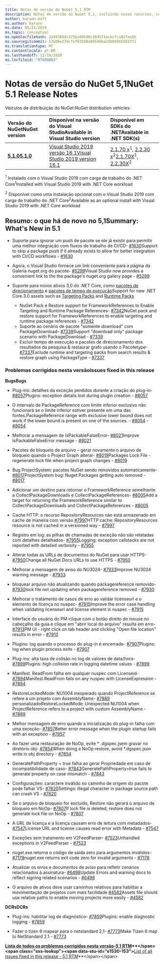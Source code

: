 ```yaml
---
title: Notas de versão do NuGet 5,1 RTM
description: Notas de versão do NuGet 5,1, incluindo novos recursos, correções de bugs e DCRs.
author: karann-msft
ms.author: karann
ms.date: 05/21/2019
ms.topic: conceptual
ms.openlocfilehash: 2a94360dc375ba90b90c1045f4acbcfca81fea5b
ms.sourcegitcommit: 53b06e27bcfef03500a69548ba2db069b55837f1
ms.translationtype: MT
ms.contentlocale: pt-BR
ms.lasthandoff: 12/19/2020
ms.locfileid: "97699863"
---
```

# <a name="nuget-51-release-notes"></a><span data-ttu-id="e1530-103">Notas de versão do NuGet 5,1</span><span class="sxs-lookup"><span data-stu-id="e1530-103">NuGet 5.1 Release Notes</span></span>

<span data-ttu-id="e1530-104">Veículos de distribuição do NuGet:</span><span class="sxs-lookup"><span data-stu-id="e1530-104">NuGet distribution vehicles:</span></span>

| <span data-ttu-id="e1530-105">Versão do NuGet</span><span class="sxs-lookup"><span data-stu-id="e1530-105">NuGet version</span></span> | <span data-ttu-id="e1530-106">Disponível na versão do Visual Studio</span><span class="sxs-lookup"><span data-stu-id="e1530-106">Available in Visual Studio version</span></span>| <span data-ttu-id="e1530-107">Disponível em SDKs do .NET</span><span class="sxs-lookup"><span data-stu-id="e1530-107">Available in .NET SDK(s)</span></span>|
|:---|:---|:---|
| [<span data-ttu-id="e1530-108">**5.1.0**</span><span class="sxs-lookup"><span data-stu-id="e1530-108">**5.1.0**</span></span>](https://nuget.org/downloads) | [<span data-ttu-id="e1530-109">Visual Studio 2019 versão 16,1</span><span class="sxs-lookup"><span data-stu-id="e1530-109">Visual Studio 2019 version 16.1</span></span>](https://visualstudio.microsoft.com/downloads/) | <span data-ttu-id="e1530-110">[2.1.70 x](https://dotnet.microsoft.com/download/dotnet-core/2.1)<sup>1</sup>, [2.2.30 x](https://dotnet.microsoft.com/download/dotnet-core/2.2)<sup>2</sup></span><span class="sxs-lookup"><span data-stu-id="e1530-110">[2.1.70X](https://dotnet.microsoft.com/download/dotnet-core/2.1)<sup>1</sup>, [2.2.30X](https://dotnet.microsoft.com/download/dotnet-core/2.2)<sup>2</sup></span></span> |

<span data-ttu-id="e1530-111"><sup>1</sup> Instalado com o Visual Studio 2019 com carga de trabalho do .NET Core</span><span class="sxs-lookup"><span data-stu-id="e1530-111"><sup>1</sup>Installed with Visual Studio 2019 with .NET Core workload</span></span> 

<span data-ttu-id="e1530-112"><sup>2</sup> Disponível como uma instalação opcional com o Visual Studio 2019 com carga de trabalho do .NET Core</span><span class="sxs-lookup"><span data-stu-id="e1530-112"><sup>2</sup>Available as an optional install with Visual Studio 2019 with .NET Core workload</span></span>

## <a name="summary-whats-new-in-51"></a><span data-ttu-id="e1530-113">Resumo: o que há de novo no 5,1</span><span class="sxs-lookup"><span data-stu-id="e1530-113">Summary: What's New in 5.1</span></span>

* <span data-ttu-id="e1530-114">Suporte para ignorar um push de pacote se ele já existir para permitir uma melhor integração com fluxos de trabalho de CI/CD- [#1630](https://github.com/NuGet/Home/issues/1630#issuecomment-483461100)</span><span class="sxs-lookup"><span data-stu-id="e1530-114">Support to skip a package push if it already exists to allow for better integration with CI/CD workflows - [#1630](https://github.com/NuGet/Home/issues/1630#issuecomment-483461100)</span></span>

* <span data-ttu-id="e1530-115">Agora, o Visual Studio fornece um link conveniente para a página da Galeria nuget.org do pacote- [#5299](https://github.com/NuGet/Home/issues/5299#issuecomment-494458510)</span><span class="sxs-lookup"><span data-stu-id="e1530-115">Visual Studio now provides a convenient link to the the package's nuget.org gallery page - [#5299](https://github.com/NuGet/Home/issues/5299#issuecomment-494458510)</span></span>

* <span data-ttu-id="e1530-116">Suporte para novos ativos 3,0 do .NET Core, como [pacotes de direcionamento](https://github.com/dotnet/cli/issues/10006) e [pacotes de tempo de execução](https://github.com/dotnet/cli/issues/10007)</span><span class="sxs-lookup"><span data-stu-id="e1530-116">Support for new .NET Core 3.0 assets such as [Targeting Packs](https://github.com/dotnet/cli/issues/10006) and [Runtime Packs](https://github.com/dotnet/cli/issues/10007)</span></span>
  * <span data-ttu-id="e1530-117">NuGet Pack e Restore support for FrameworkReferences to Enable Targeting and Runtime Package References- [#7342](https://github.com/NuGet/Home/issues/7342)</span><span class="sxs-lookup"><span data-stu-id="e1530-117">NuGet pack and restore support for FrameworkReferences to enable targeting and runtime package references - [#7342](https://github.com/NuGet/Home/issues/7342)</span></span>
  * <span data-ttu-id="e1530-118">Suporte ao cenário de pacote "somente download" com PackageDownload- [#7339](https://github.com/NuGet/Home/issues/7339)</span><span class="sxs-lookup"><span data-stu-id="e1530-118">Support "download only" package scenario with PackageDownload - [#7339](https://github.com/NuGet/Home/issues/7339)</span></span>
  * <span data-ttu-id="e1530-119">Excluir tempo de execução e pacotes de direcionamento dos resultados da pesquisa & restaurar grafo usando o Pacotetype- [#7337](https://github.com/NuGet/Home/issues/7337)</span><span class="sxs-lookup"><span data-stu-id="e1530-119">Exclude runtime and targeting packs from search results & restore graph using PackageType - [#7337](https://github.com/NuGet/Home/issues/7337)</span></span>

### <a name="issues-fixed-in-this-release"></a><span data-ttu-id="e1530-120">Problemas corrigidos nesta versão</span><span class="sxs-lookup"><span data-stu-id="e1530-120">Issues fixed in this release</span></span>

<span data-ttu-id="e1530-121">**Bugs**</span><span class="sxs-lookup"><span data-stu-id="e1530-121">**Bugs**</span></span>

* <span data-ttu-id="e1530-122">Plug-ins: detalhes da exceção perdidos durante a criação do plug-in- [#8057](https://github.com/NuGet/Home/issues/8057)</span><span class="sxs-lookup"><span data-stu-id="e1530-122">Plugins:  exception details lost during plugin creation - [#8057](https://github.com/NuGet/Home/issues/8057)</span></span>

* <span data-ttu-id="e1530-123">O intervalo de PackageReference com limite inferior exclusivo não funcionará se o limite inferior estiver presente em uma das fontes.</span><span class="sxs-lookup"><span data-stu-id="e1530-123">PackageReference range with exclusive lower bound does not work if the lower bound is present on one of the sources.</span></span><span data-ttu-id="e1530-124"> - [#8054](https://github.com/NuGet/Home/issues/8054)</span><span class="sxs-lookup"><span data-stu-id="e1530-124"> - [#8054](https://github.com/NuGet/Home/issues/8054)</span></span>

* <span data-ttu-id="e1530-125">Melhorar a mensagem de IsPackableFalseError- [#8021](https://github.com/NuGet/Home/issues/8021)</span><span class="sxs-lookup"><span data-stu-id="e1530-125">Improve IsPackableFalseError message - [#8021](https://github.com/NuGet/Home/issues/8021)</span></span>

* <span data-ttu-id="e1530-126">Pacotes de bloqueio de arquivo – gerar novamente o arquivo de bloqueio quando o Project Graph alterar- [#8019](https://github.com/NuGet/Home/issues/8019)</span><span class="sxs-lookup"><span data-stu-id="e1530-126">Packages Lock File - regenerate lock file when project graph changes - [#8019](https://github.com/NuGet/Home/issues/8019)</span></span>

* <span data-ttu-id="e1530-127">Bug ProjectSystem: pacotes NuGet sendo removidos automaticamente- [#8017](https://github.com/NuGet/Home/issues/8017)</span><span class="sxs-lookup"><span data-stu-id="e1530-127">ProjectSystem bug: Nuget Packages getting auto removed - [#8017](https://github.com/NuGet/Home/issues/8017)</span></span>

* <span data-ttu-id="e1530-128">Adicionar um destino para retornar o FrameworkReference semelhante a CollectPackageDownloads e CollectPackageReferences- [#8005](https://github.com/NuGet/Home/issues/8005)</span><span class="sxs-lookup"><span data-stu-id="e1530-128">Add a target for returning the FrameworkReference similar to CollectPackageDownloads and CollectPackageReferences - [#8005](https://github.com/NuGet/Home/issues/8005)</span></span>

* <span data-ttu-id="e1530-129">Cache HTTP: o recurso RepositoryResources não está armazenado em cache de maneira com versão [#7997](https://github.com/NuGet/Home/issues/7997)</span><span class="sxs-lookup"><span data-stu-id="e1530-129">HTTP cache:  RepositoryResources resource is not cached in a versioned way - [#7997](https://github.com/NuGet/Home/issues/7997)</span></span>

* <span data-ttu-id="e1530-130">Registro em log: as pilhas de chamadas de exceção não são relatadas com detalhes detalhados- [#7955](https://github.com/NuGet/Home/issues/7955)</span><span class="sxs-lookup"><span data-stu-id="e1530-130">Logging:  exception callstacks are not reported with detailed verbosity - [#7955](https://github.com/NuGet/Home/issues/7955)</span></span>

* <span data-ttu-id="e1530-131">Alterar todas as URLs de documentos do NuGet para usar HTTPS- [#7950](https://github.com/NuGet/Home/issues/7950)</span><span class="sxs-lookup"><span data-stu-id="e1530-131">Change all NuGet Docs URLs to use HTTPS - [#7950](https://github.com/NuGet/Home/issues/7950)</span></span>

* <span data-ttu-id="e1530-132">Melhorar a mensagem de aviso do NU3024- [#7933](https://github.com/NuGet/Home/issues/7933)</span><span class="sxs-lookup"><span data-stu-id="e1530-132">Improve NU3024 warning message - [#7933](https://github.com/NuGet/Home/issues/7933)</span></span>

* <span data-ttu-id="e1530-133">bloquear arquivo não atualizando quando packagereference removido- [#7930](https://github.com/NuGet/Home/issues/7930)</span><span class="sxs-lookup"><span data-stu-id="e1530-133">lock file not updating when packagereference removed - [#7930](https://github.com/NuGet/Home/issues/7930)</span></span>

* <span data-ttu-id="e1530-134">Melhorar o tratamento de casos de erro ao validar licenseurl e o elemento de licença no nuspec- [#7915](https://github.com/NuGet/Home/issues/7915)</span><span class="sxs-lookup"><span data-stu-id="e1530-134">Improve the error case handling when validating licenseurl and license element in nuspec - [#7915](https://github.com/NuGet/Home/issues/7915)</span></span>

* <span data-ttu-id="e1530-135">Interface do usuário do PM-clique com o botão direito do mouse no cabeçalho da guia e clique em "abrir local do arquivo" resulta em erro- [#7913](https://github.com/NuGet/Home/issues/7913)</span><span class="sxs-lookup"><span data-stu-id="e1530-135">PM UI - right click on tab header and clicking "Open file location" results in error - [#7913](https://github.com/NuGet/Home/issues/7913)</span></span>

* <span data-ttu-id="e1530-136">Plugins: log quando o processo do plug-in é encerrado- [#7907](https://github.com/NuGet/Home/issues/7907)</span><span class="sxs-lookup"><span data-stu-id="e1530-136">Plugins:  log when plugin process exits - [#7907](https://github.com/NuGet/Home/issues/7907)</span></span>

* <span data-ttu-id="e1530-137">Plug-ins: alta taxa de colisão no log de valores de data/hora- [#7899](https://github.com/NuGet/Home/issues/7899)</span><span class="sxs-lookup"><span data-stu-id="e1530-137">Plugins:  high collision rate in logging datetime values - [#7899](https://github.com/NuGet/Home/issues/7899)</span></span>

* <span data-ttu-id="e1530-138">Manifest. ReadFrom falha em qualquer nuspec com Licenseid- [#7894](https://github.com/NuGet/Home/issues/7894)</span><span class="sxs-lookup"><span data-stu-id="e1530-138">Manifest.ReadFrom fails on any nuspec with LicenseExpression - [#7894](https://github.com/NuGet/Home/issues/7894)</span></span>

* <span data-ttu-id="e1530-139">RestoreLockedMode: NU1004 inesperado quando ProjectReference se refere a um projeto com AssemblyName- [#7889](https://github.com/NuGet/Home/issues/7889) personalizado</span><span class="sxs-lookup"><span data-stu-id="e1530-139">RestoreLockedMode: Unexpected NU1004 when ProjectReference refers to a project with custom AssemblyName - [#7889](https://github.com/NuGet/Home/issues/7889)</span></span>

* <span data-ttu-id="e1530-140">Melhor mensagem de erro quando a inicialização do plug-in falha com uma exceção- [#7857](https://github.com/NuGet/Home/issues/7857)</span><span class="sxs-lookup"><span data-stu-id="e1530-140">Better error message when the plugin startup fails with an exception - [#7857](https://github.com/NuGet/Home/issues/7857)</span></span>

* <span data-ttu-id="e1530-141">Ao fazer uma restauração de NoOp, evite \* .dgspec.jsem gravar no diretório obj- [#7854](https://github.com/NuGet/Home/issues/7854)</span><span class="sxs-lookup"><span data-stu-id="e1530-141">When doing a NoOp restore, avoid \*.dgspec.json write in obj directory - [#7854](https://github.com/NuGet/Home/issues/7854)</span></span>

* <span data-ttu-id="e1530-142">GeneratePathProperty = true falha ao gerar Propriedade em caso de incompatibilidade de caso- [#7843](https://github.com/NuGet/Home/issues/7843)</span><span class="sxs-lookup"><span data-stu-id="e1530-142">GeneratePathProperty=true fails to generate property on case mismatch - [#7843](https://github.com/NuGet/Home/issues/7843)</span></span>

* <span data-ttu-id="e1530-143">Configurações: caractere inválido no caminho de origem do pacote pode falhar VS- [#7820](https://github.com/NuGet/Home/issues/7820)</span><span class="sxs-lookup"><span data-stu-id="e1530-143">Settings:  illegal character in package source path can crash VS - [#7820](https://github.com/NuGet/Home/issues/7820)</span></span>

* <span data-ttu-id="e1530-144">Se o arquivo de bloqueio for excluído, Restore não gerará o arquivo de bloqueio em NoOp- [#7807](https://github.com/NuGet/Home/issues/7807)</span><span class="sxs-lookup"><span data-stu-id="e1530-144">If lock file is deleted, restore does not generate lock file on NoOp  - [#7807](https://github.com/NuGet/Home/issues/7807)</span></span>

* <span data-ttu-id="e1530-145">A URL de licença e a licença causam erro de leitura com metadados- [#7547](https://github.com/NuGet/Home/issues/7547)</span><span class="sxs-lookup"><span data-stu-id="e1530-145">License URL and license causes read error with Metadata - [#7547](https://github.com/NuGet/Home/issues/7547)</span></span>

* <span data-ttu-id="e1530-146">Exceções sem tratamento em V2FeedParser- [#7523](https://github.com/NuGet/Home/issues/7523)</span><span class="sxs-lookup"><span data-stu-id="e1530-146">Unhandled exceptions in V2FeedParser - [#7523](https://github.com/NuGet/Home/issues/7523)</span></span>

* <span data-ttu-id="e1530-147">nuget.exe retorna o código de saída zero para argumentos inválidos- [#7178](https://github.com/NuGet/Home/issues/7178)</span><span class="sxs-lookup"><span data-stu-id="e1530-147">nuget.exe returns exit code zero for invalid arguments - [#7178](https://github.com/NuGet/Home/issues/7178)</span></span>

* <span data-ttu-id="e1530-148">Atualizar os erros e documentos de aviso para refletir cenários relacionados à assinatura- [#6498](https://github.com/NuGet/Home/issues/6498)</span><span class="sxs-lookup"><span data-stu-id="e1530-148">Update Errors and warning docs to reflect signing related scenarios - [#6498](https://github.com/NuGet/Home/issues/6498)</span></span>

* <span data-ttu-id="e1530-149">O arquivo de ativos deve usar caminhos relativos para habilitar a movimentação de projetos com mais facilidade [#4582](https://github.com/NuGet/Home/issues/4582)</span><span class="sxs-lookup"><span data-stu-id="e1530-149">Assets file should use relative paths to enable moving projects more easily - [#4582](https://github.com/NuGet/Home/issues/4582)</span></span>

<span data-ttu-id="e1530-150">**DCRs**</span><span class="sxs-lookup"><span data-stu-id="e1530-150">**DCRs**</span></span>

* <span data-ttu-id="e1530-151">Plug-ins: habilitar log de diagnóstico- [#7859](https://github.com/NuGet/Home/issues/7859)</span><span class="sxs-lookup"><span data-stu-id="e1530-151">Plugins:  enable diagnostic logging - [#7859](https://github.com/NuGet/Home/issues/7859)</span></span>

* <span data-ttu-id="e1530-152">Fazer o tizen 6 mapear para o netstandard 2,1- [#7773](https://github.com/NuGet/Home/issues/7773)</span><span class="sxs-lookup"><span data-stu-id="e1530-152">Make Tizen 6 map to NetStandard 2.1 - [#7773](https://github.com/NuGet/Home/issues/7773)</span></span>

<span data-ttu-id="e1530-153">**[Lista de todos os problemas corrigidos nesta versão-5,1 RTM](https://github.com/nuget/home/issues?q=is%3Aissue+is%3Aclosed+milestone%3A%225.1")**</span><span class="sxs-lookup"><span data-stu-id="e1530-153">**[List of all issues fixed in this release - 5.1 RTM](https://github.com/nuget/home/issues?q=is%3Aissue+is%3Aclosed+milestone%3A%225.1")**</span></span>
